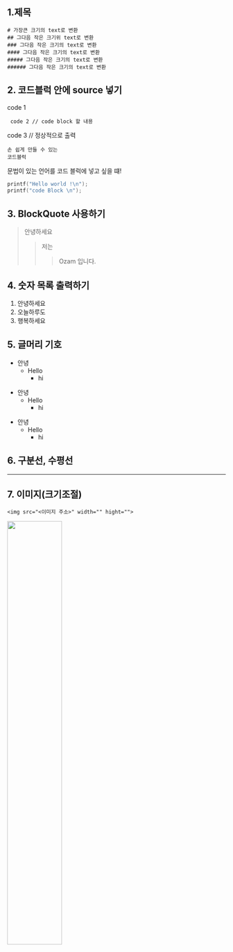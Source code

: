 ## 1.제목
    # 가장큰 크기의 text로 변환
    ## 그다음 작은 크기위 text로 변환
    ### 그다음 작은 크기의 text로 변환
    #### 그다음 작은 크기의 text로 변환
    ##### 그다음 작은 크기의 text로 변환
    ###### 그다음 작은 크기의 text로 변환
## 2. 코드블럭 안에 source 넣기
code 1

     code 2 // code block 할 내용

code 3 // 정상적으로 출력

```
손 쉽게 만들 수 있는
코드블럭
```
문법이 있는 언어를 코드 블럭에 넣고 싶을 떄!
``` C
printf("Hello world !\n");
printf("code Block \n");
```
## 3. BlockQuote 사용하기
> 안녕하세요
> > 저는 
> > > Ozam 입니다.

## 4. 숫자 목록 출력하기
1. 안녕하세요
2. 오늘하루도
3. 행복하세요

## 5. 글머리 기호
+ 안녕
  + Hello
    + hi


* 안녕
  * Hello
    * hi

- 안녕
  - Hello
    - hi

## 6. 구분선, 수평선
------------
## 7. 이미지(크기조절)
```
<img src="<이미지 주소>" width="" hight="">
```
<img src="https://user-images.githubusercontent.com/90595291/144960020-e99ef882-ac3c-4442-a501-e0914a5186f6.png" width="50%" hight="50%">